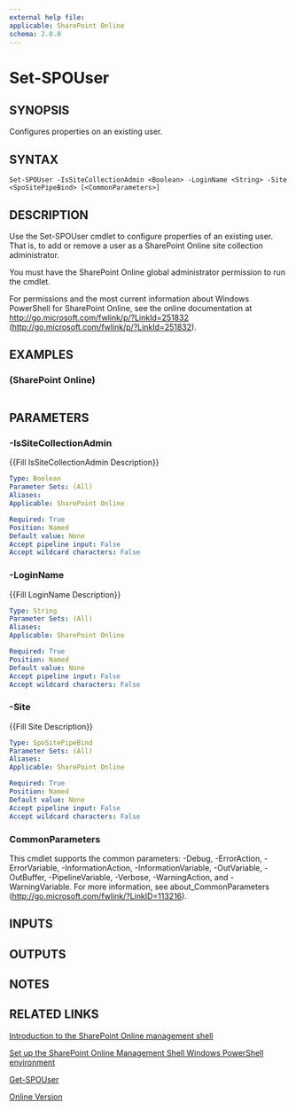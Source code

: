 ```yaml
---
external help file: 
applicable: SharePoint Online
schema: 2.0.0
---
```


# Set-SPOUser

## SYNOPSIS
Configures properties on an existing user.

## SYNTAX

```
Set-SPOUser -IsSiteCollectionAdmin <Boolean> -LoginName <String> -Site <SpoSitePipeBind> [<CommonParameters>]
```

## DESCRIPTION
Use the Set-SPOUser cmdlet to configure properties of an existing user.
That is, to add or remove a user as a SharePoint Online site collection administrator.

You must have the SharePoint Online global administrator permission to run the cmdlet.

For permissions and the most current information about Windows PowerShell for SharePoint Online, see the online documentation at http://go.microsoft.com/fwlink/p/?LinkId=251832 (http://go.microsoft.com/fwlink/p/?LinkId=251832).

## EXAMPLES

###   (SharePoint Online)
```

```

## PARAMETERS

### -IsSiteCollectionAdmin
{{Fill IsSiteCollectionAdmin Description}}

```yaml
Type: Boolean
Parameter Sets: (All)
Aliases: 
Applicable: SharePoint Online

Required: True
Position: Named
Default value: None
Accept pipeline input: False
Accept wildcard characters: False
```

### -LoginName
{{Fill LoginName Description}}

```yaml
Type: String
Parameter Sets: (All)
Aliases: 
Applicable: SharePoint Online

Required: True
Position: Named
Default value: None
Accept pipeline input: False
Accept wildcard characters: False
```

### -Site
{{Fill Site Description}}

```yaml
Type: SpoSitePipeBind
Parameter Sets: (All)
Aliases: 
Applicable: SharePoint Online

Required: True
Position: Named
Default value: None
Accept pipeline input: False
Accept wildcard characters: False
```

### CommonParameters
This cmdlet supports the common parameters: -Debug, -ErrorAction, -ErrorVariable, -InformationAction, -InformationVariable, -OutVariable, -OutBuffer, -PipelineVariable, -Verbose, -WarningAction, and -WarningVariable. For more information, see about_CommonParameters (http://go.microsoft.com/fwlink/?LinkID=113216).

## INPUTS

## OUTPUTS

## NOTES

## RELATED LINKS

[Introduction to the SharePoint Online management shell]()

[Set up the SharePoint Online Management Shell Windows PowerShell environment]()

[Get-SPOUser]()

[Online Version](http://technet.microsoft.com/EN-US/library/698da79c-cda6-44ce-ab99-3ac72ddf1dd5(Office.15).aspx)

